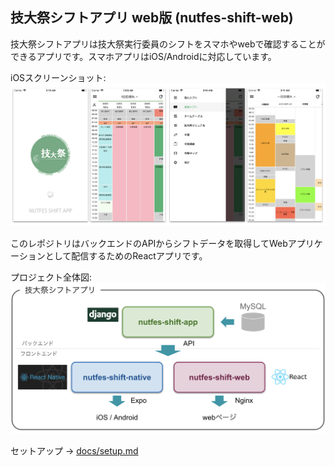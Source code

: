 ## 技大祭シフトアプリ web版 (nutfes-shift-web)
技大祭シフトアプリは技大祭実行委員のシフトをスマホやwebで確認することができるアプリです。スマホアプリはiOS/Androidに対応しています。

iOSスクリーンショット:
![image1](https://github.com/NUTFes/nutfes-shift-web/blob/master/public/readme_image1.png)


このレポジトリはバックエンドのAPIからシフトデータを取得してWebアプリケーションとして配信するためのReactアプリです。

プロジェクト全体図:
![image2](https://github.com/NUTFes/nutfes-shift-web/blob/master/public/readme_image2.png)

セットアップ -> [docs/setup.md](https://github.com/NUTFes/nutfes-shift-web/blob/master/docs/setup.md)
